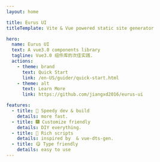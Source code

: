 ```yaml
---
layout: home

title: Eurus UI
titleTemplate: Vite & Vue powered static site generator

hero:
  name: Eurus UI
  text: A vue3.0 components library
  tagline: Vue3.0 组件库的次佳实践.
  actions:
    - theme: brand
      text: Quick Start
      link: /en-US/guider/quick-start.html
    - theme: alt
      text: Learn More
      link: https://github.com/jiangxd2016/eurus-ui

features:
  - title: 🌈 Speedy dev & build
    details: more fast.
  - title: 🎆 Customize friendly
    details: DIY everything.
  - title: 🍭 Rich scripts
    details: inspired by  & vue-dts-gen.
  - title: 😋 Type friendly
    details: easy to use
---
```

